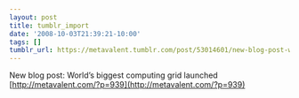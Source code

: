 ```yaml
---
layout: post
title: tumblr_import
date: '2008-10-03T21:39:21-10:00'
tags: []
tumblr_url: https://metavalent.tumblr.com/post/53014601/new-blog-post-worlds-biggest-computing-grid
---
```

New blog post: World’s biggest computing grid launched [http://metavalent.com/?p=939](http://metavalent.com/?p=939)

